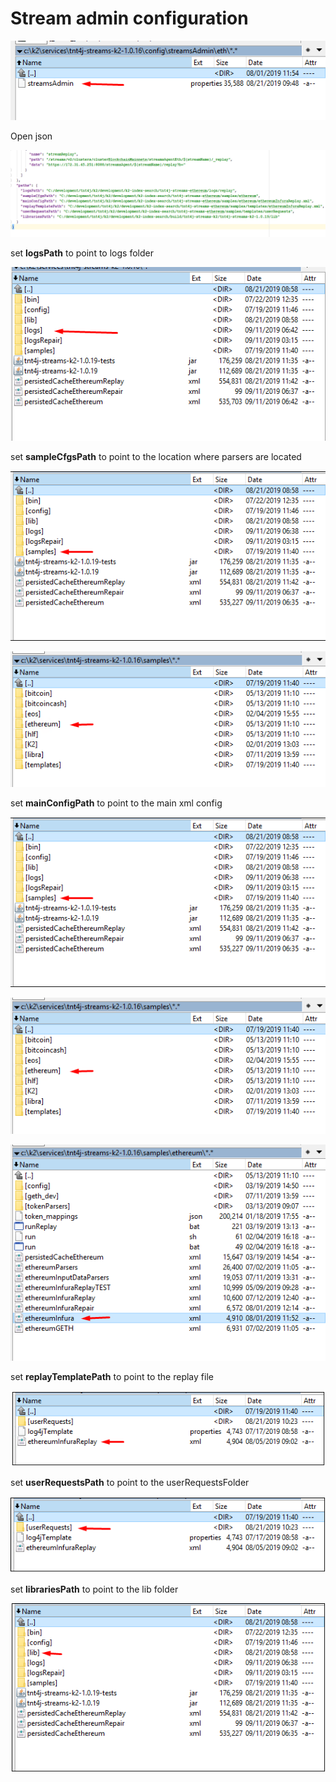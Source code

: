 # Stream admin configuration

![img](../../screenshots/deployment/pointerToStreamsAdminCfg.png)

Open json

![img](../../screenshots/deployment/configPaths.png)

set **logsPath** to point to logs folder

![img](../../screenshots/deployment/pointerToLogs.png)

set **sampleCfgsPath** to point to the location where parsers are located

![img](../../screenshots/deployment/pointerToSamples.png)

![img](../../screenshots/deployment/pointerToEthereumSamples.png)

set **mainConfigPath** to point to the main xml config

![img](../../screenshots/deployment/pointerToSamples.png)

![img](../../screenshots/deployment/pointerToEthereumSamples.png)

![img](../../screenshots/deployment/pointerToEthInfuraCfg.png)

set **replayTemplatePath** to point to the replay file

![img](../../screenshots/deployment/pointerToReplayXmlFile.png)

set **userRequestsPath** to point to the userRequestsFolder

![img](../../screenshots/deployment/pointerToUserRequests.png)

set **librariesPath** to point to the lib folder

![img](../../screenshots/deployment/pointerToLib.png)
